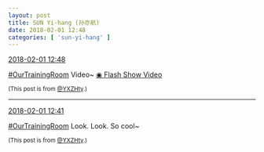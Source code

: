 ```yaml
---
layout: post
title: SUN Yi-hang (孙亦航)
date: 2018-02-01 12:48
categories: [ 'sun-yi-hang' ]
---
```


<div class="weibo-info">
  <a href="https://weibo.com/2565158051/G15xMpaov">2018-02-01 12:48</a>
</div>

[#OurTrainingRoom](https://weibo.com/p/100808980da3b9682ac1e47ba4bdf6540b7a03) Video~ [◉ Flash Show Video](https://www.miaopai.com/show/hgwKr0wyV6wpSbd9m1VpfDnDRAGyyEZtBOQAhA__.htm)

<!-- more -->

<small>(This post is from [@YXZHty](http://weibo.com/2565158051).)</small>

---

<div class="weibo-info">
  <a href="https://weibo.com/2565158051/G15uQoLkH">2018-02-01 12:41</a>
</div>

[#OurTrainingRoom](https://weibo.com/p/100808980da3b9682ac1e47ba4bdf6540b7a03) Look. Look. So cool~

<small>(This post is from [@YXZHty](http://weibo.com/2565158051).)</small>
